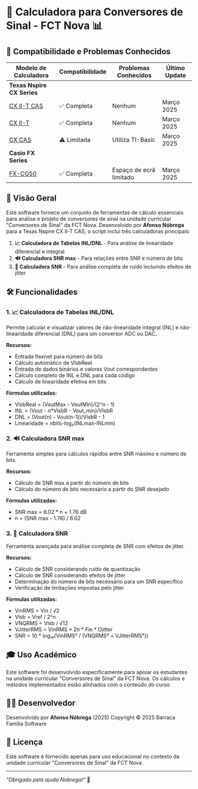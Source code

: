 # 🧮 Calculadora para Conversores de Sinal - FCT Nova 📊

## 🔄 Compatibilidade e Problemas Conhecidos

| Modelo de Calculadora | Compatibilidade | Problemas Conhecidos       | Último Update |
|------------------------|-----------------|-----------------------------|----------------|
| **Texas Nspire CX Series** ||||
| [CX II-T CAS](https://github.com/nobrega8/Conversores_Sinal_Scripts/blob/main/calculadoras/texas/tinspirecxiit.py) | ✅ Completa | Nenhum                  | Março 2025     |
| [CX II-T](https://github.com/nobrega8/Conversores_Sinal_Scripts/blob/main/calculadoras/texas/tinspirecxiit.py)     | ✅ Completa | Nenhum                  | Março 2025     |
| [CX CAS](https://github.com/nobrega8/Conversores_Sinal_Scripts/blob/main/calculadoras/texas/tinspirecxiit.py)      | ⚠️ Limitada | Utiliza TI-Basic        | Março 2025     |
| **Casio FX Series** ||||
| [FX-CG50](https://github.com/nobrega8/Conversores_Sinal_Scripts/blob/main/calculadoras/casio/casiofxcg50.py)       | ✅ Completa | Espaço de ecrã limitado | Março 2025     |


## 📝 Visão Geral

Este software fornece um conjunto de ferramentas de cálculo essenciais para análise e projeto de conversores de sinal na unidade curricular "Conversores de Sinal" da FCT Nova. Desenvolvido por **Afonso Nóbrega** para a Texas Nspire CX II-T CAS, o script inclui três calculadoras principais:

1. **📈 Calculadora de Tabelas INL/DNL** - Para análise de linearidade diferencial e integral
2. **🔊 Calculadora SNR max** - Para relações entre SNR e número de bits
3. **📲 Calculadora SNR** - Para análise completa de ruído incluindo efeitos de jitter

## 🛠️ Funcionalidades

### 1. 📈 Calculadora de Tabelas INL/DNL

Permite calcular e visualizar valores de não-linearidade integral (INL) e não-linearidade diferencial (DNL) para um conversor ADC ou DAC.

**Recursos:**

- Entrada flexível para número de bits
- Cálculo automático de VlsbReal
- Entrada de dados binários e valores Vout correspondentes
- Cálculo completo de INL e DNL para cada código
- Cálculo de linearidade efetiva em bits

**Fórmulas utilizadas:**

- VlsbReal = (VoutMax - VoutMin)/(2^n - 1)
- INL = (Vout - n*VlsbR - Vout_min)/VlsbR
- DNL = (Vout(n) - Vout(n-1))/VlsbR - 1
- Linearidade = nbits-log₂(INLmax-INLmin)

### 2. 🔊 Calculadora SNR max

Ferramenta simples para cálculos rápidos entre SNR máximo e número de bits.

**Recursos:**

- Cálculo de SNR max a partir do número de bits
- Cálculo do número de bits necessário a partir do SNR desejado

**Fórmulas utilizadas:**

- SNR max = 6.02 * n + 1.76 dB
- n = (SNR max - 1.76) / 6.02

### 3. 📲 Calculadora SNR

Ferramenta avançada para análise completa de SNR com efeitos de jitter.

**Recursos:**

- Cálculo de SNR considerando ruído de quantização
- Cálculo de SNR considerando efeitos de jitter
- Determinação do número de bits necessário para um SNR específico
- Verificação de limitações impostas pelo jitter

**Fórmulas utilizadas:**

- VinRMS = Vin / √2
- Vlsb = Vref / 2^n
- VNQRMS = Vlsb / √12
- VJitterRMS = VinRMS * 2π * Fin * Djitter
- SNR = 10 * log₁₀(VinRMS² / (VNQRMS² + VJitterRMS²))

## 🎓 Uso Académico

Este software foi desenvolvido especificamente para apoiar os estudantes na unidade curricular "Conversores de Sinal" da FCT Nova. Os cálculos e métodos implementados estão alinhados com o conteúdo do curso.

## 👨‍💻 Desenvolvedor

Desenvolvido por **Afonso Nóbrega** (2025)
Copyright © 2025 Barraca Familia Software

## 📄 Licença

Este software é fornecido apenas para uso educacional no contexto da unidade curricular "Conversores de Sinal" da FCT Nova.

---

*"Obrigado pela ajuda Nobrega!"* 🙏
